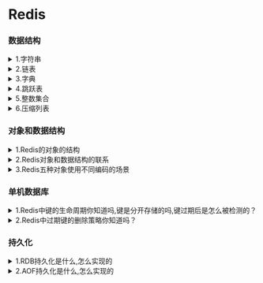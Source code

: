 <h1>Redis</h1>
<h3>数据结构</h3>
<details><summary>1.字符串</summary>

- redis中的字符串是动态字符串,叫SDS
- **redis中用到sds的地方**：1.字符串对象：除了字符串值对象外,所有的键值对的键都是字符串对象；2.AOF持久化的输入缓冲区是用SDS实现的
- **SDS的内部结构**：<br>(i) buf数组,是一个char类型数组,记录字符串内容。<br>(ii) free属性,int类型,记录buf数组中没有使用的字节的数量。<br>(iii) len属性记录已经使用的字节数量。
- **SDS和C字符串的区别**：
    - C字符串需要**O（n）**获取字符串**长度**；而SDS只需要**O（1）**获取字符串**长度**。
    - C字符串API操作**不安全**,可能会造成缓冲区溢出；而SDS API操作**安全**,因为在修改字符串前,会先判断会不会造成字符串缓冲区溢出,如果会的话就会先扩展字符串再修改。
    - SDS的**内存重分配**次数比C字符串**少**,这个得益于两个策略:
        - 第一个是空间预分配策略,就是API对字符串进行扩展的时候,会分配额外的未使用空间,分配空间的大小取决于SDS的长度：如果SDS的长度小于1MB,那么分配的大小就是同样长度的字符串len属性的长度；如果SDS的长度大于1MB,那么分配的大小就是1MB。
        - 第二个是惰性空间释放策略,API在对字符串进行缩短操作的时候,不会释放空闲的未使用空间,而是通过free属性记录未保存的空间长度,以便进行扩展的时候就不用再重分配空间了。（当然API也支持手动释放未保存空间的操作）
    - SDS buf数组保存的**数据类型**比C字符串**更丰富**。C字符串只能保存ASCII数据,且不能保存空字符,C字符串遇到的第一个空字符会被视作字符串的结束标志；而SDS不仅能保存ASCII数据,还能保存空字符,以及图片、音频等二进制数据,更加丰富。
    - C字符串相较于SDS字符串的唯一好处是,C字符串能使用**全部**的**string.h**库中的函数,而SDS只能兼容<b部分**string.h库中的函数。
</details>
<details><summary>2.链表</summary>

- Redis中的链表是list结构体,里面有指向表头的指针head,和指向表尾的指针tail,类型是listnode类型。然后还有一个记录所含节点数的len属性,是unsigned long类型的,以及三个成员函数：dup复制节点函数、free释放节点函数和match对比节点函数,类型都是void*无类型指针,目的是为了实现链表的多态。
- 然后链表的每个节点listnode串联成链表,然后这链表是双端无环,也就是每个节点都有指向前一个节点的prev指针和指向后一个节点的next指针。最后节点存储是值是void*无类型指针,指向存储的值对象,也是为了实现多态。
</details>
<details><summary>3.字典</summary>

- Redis中的字典的实现我自己把它分为三层：最低层是单向链表,也可以说哈希表节点,链表中的每个元素都是一个键值对,每个单向链表就是一个哈希表节点；哈希表节点数组构成哈希表,所以第二层是哈希表；最后由两个哈希表形成一个字典,这才形成了顶层结构字典。
- 关于Redis字典添加键值对,Redis在添加一个键值对的时候,字典通过哈希算法往哈希表中添加节点。期间根据字典维护的负载因子判断是否进行rehash,也就是重新散列。
- **下面我可以来为刚刚提到的每个概念进行展开讲解包括各层结构、使用哈希算法插入键值对的一些关键点还有rehash的方式**:
- 首先是最外层的字典,他是一个dict结构体：
    - 其中type属性是一个指向dictType结构的指针,这个dictType结构封装了各种操作特定类型的键值对的函数。
    - dict结构体中还有一个private属性,这个属性保存了需要传给dictType结构中特定类型函数的可选参数。
    - 另外dict结构体中还含有一个rehashidx属性,记录rehash进行时的当前索引,当没有进行rehash时,它的值是-1
    - 除此之外就是他的核心结构:ht数组,是一个哈希表数组,且数组大小固定是2,也就是说存储两个哈希表——哈希表[0]和哈希表[1],类型都是dictht结构体,哈希表0用于存储键值对,哈希表1用于rehash。
- 然后是第二层——哈希表,也就是刚刚讲到的dictht结构体:
    - dictht结构体有三个属性:size、sizemask、used,都是unsigned long类型的。其中size记录哈希表的大小,sizemask记录哈希表大小掩码用于计算加入键值对时的索引,sizemask总是等于size-1,used记录哈希表中已有节点的数量。
    - 除此之外就是dictht结构体的核心——table数组,是一个指针数组,每个指针元素都指向一个哈希表节点。
- 那么就到了第三层,最低层——哈希表节点,哈希表节点是dictEntry结构体:
    - dictEntry结构体有两个属性和一个指针,指针就是next指针,指向下一个dictEntry结构体,也就是通过next指针形成了单向链表解决哈希冲突。
    - dictEntry的两个属性分别是key和v,key就是键值对的键,是void*无类型指针,指向键对象；v就是键值对的值,是一个union集合,可选类型有void*无类型指针、uint64_t和int64_t
      <br>**以上这就是整个字典结构上的组成**。
 - 之后我再讲一下加入键值对的步骤,加入键值对就三步:
    - 首先是通过调用dictType中的函数计算键的hash值,通过MurmurHash2算法。
    - 第二步是将sizemask和哈希值进行按位与运算得出要插入的索引值。
    - 第三步就是通过计算出的索引值,找到当前允许键值对的哈希表的索引,把键值对插入到那个索引的单向链表的表头,就完毕了。
    - **最后再讲下Rehash**
    - 字典在不断扩充或者减少的时候需要进行rehash来调整哈希表结构。字典通过判断负载因子和服务器当前的运行情况来判断是否进行rehash。负载因子=正在使用的哈希表的used属性除以size属性。
        - 当服务器没有进行BGSAVE命令或者BGREWRITER命令的时候,如果负载因子>=1就执行rehash扩展操作。
        - 当服务器正在执行BGSAVE命令或者BGREWRITER命令的时候,如果负载因子>=5就执行rehash扩展操作。
        - 当负载因子<=0.1的时候,程序会自动开始对哈希表进行rehash收缩操作
- rehash的步骤不是一次性的,而是分多次、渐进式地进行,rehash的步骤有四步:
    - 第一步是为哈希表1分配足够的空间：如果执行的是扩展操作,那么哈希表1的空间大小为第一个>=哈希表0的used属性的两倍的一个二次方幂（这里可以举例）;如果执行的收缩操作,那么哈希表1的代销是第一个>=哈希表0的used属性的二次方幂。
    - 第二步是将字典的rehashidx设置为0,表示rehash工作开始,而rehashidx的值就是代表之后转移的时候应该存放的目标索引是多少,从0开始。
    - 第三步就是转移,将哈希表0中的键值对转移到哈希表1中,这个步骤不是一次性的,而是渐进的,每次对字典进行添加、删除、查找、更新的操作都会顺便从哈希表0中转移一个哈希表节点到哈希表1中,转移的时候需要对键值对进行重新散列操作（也就是重新计算索引值和hash值）。所以每次操作都会使rehashidx的值加1。
    - 第四步是当哈希表0的键值对都转移到了哈希表1的时候,字典将rehashidx的值设置为-1,再将哈希表1设置为哈希表0,哈希表0设置为哈希表1,将新的哈希表1清空为空表,rehash操作完成。
</details>
<details><summary>4.跳跃表</summary>

- 跳跃表的核心是一个个串联起来的跳跃表节点,通过跳跃表节点来存储数据,每个跳跃表节点存储指向数据的指针,这里的数据通常是字符串对象。
- 跳跃表的特点是有序以及能快速访问查找某个节点。**有序**是因为每个跳跃表节点都有一个分值属性,跳跃表节点按照分值从小到大排序,当分值相同的时候按字符串对象的字典序从小到大排序；**快速访问**是因为每个跳跃表节点上都有许多层,层高是一个介于1到32之间的随机数,每个层都有一个指向其它节点的指针和跨度属性,通过这些层的指针不断向后跳跃查找从而实现快速访问,通过跨度计算某个节点的排名。通过跳跃表算法进行建层,它的查找复杂度是平均O(logN)、最坏O(N)的复杂度。
- 除此之外,跳跃表结构有同时指向表头节点和表尾节点的指针,而且每个跳跃表节点都有后退指针,所以也支持从后向前遍历,但后退只指向前面一位,不能跳跃。
- 另外返回跳跃表的节点个数是O(1),因为跳跃表有length属性记录跳跃表节点个数；还有一个level属性记录除了表头节点外层数最高的节点的层数。

<details><summary>跳跃表的层高是怎么决定的？</summary>
    
- 层高和节点存储的数据没有关系，是通过幂次定律随机生成一个介于1-32之间的随机数作为层高的，幂次定律就是比如第一层出现的概率是100%，那么第二层出现的概率就是50%，第三层就是25%，所以其实每个节点的层高都不会很高。
</details>
<details><summary>为什么Redis采用跳跃表而不是红黑树？</summary>

- 虽然红黑树和跳跃表的单点操作平均复杂度都是O(logn)，甚至跳跃表最坏的时候是O(n)大于红黑树，但是跳跃表有其它各方面原因优于红黑树
- **范围查找** 跳跃表比红黑树要更加优秀
    - 红黑树因为在查找到小值后，需要通过中序遍历找到小值到大值这一范围的数，经过的数的个数要根据树的具体结构而定，但一定是大于等于所需要查找的数的个数的。
    - 跳跃表在查找到小值之后只需要通过顺序遍历就能取出范围内的数，简单快速。
- 红黑树的插入和删除操作可能会引发子树的结构调整，逻辑复杂，而跳跃表只需要找到对应的结点相邻结点进行相关操作就行，简单快速。
- **内存占用**上，跳跃表比红黑树更少。因为跳跃表的层高是通过幂次定律随机生成的，所以跳跃表的实际每个节点存储的指针平均下来还不到2，是比红黑树每个结点固定是2要少的，跟节省内存
- 另外从算法实现难度上将跳跃表比红黑树更加容易实现
</details>
</details>
<details><summary>5.整数集合</summary>

- 整数集合是一个可以保存int16、int32、int64等整数值的有序集合,即没有重复元素。
- 整数集合内有一个contents数组和一个encoding属性,contents数组存储集合内的数据,数据类型有encoding决定,还有length属性能O(1)返回集合的大小
- 需要注意的是,整数集合有升级的操作,就是说它的contents数组内的数据的类型不是固定的,当新加入的数的类型比集合内所有的数据类型都要长时,就会进行升级,也就是说会先扩展数组的空间后将所有集合内的数据都提升至新加入的数据的类型,再把新数据加入到集合中。不过升级是不可逆的,即不能降级。升级这个操作是既兼顾了内存同时兼顾灵活性的一种做法。
</details>
<details><summary>6.压缩列表</summary>

- 压缩列表是由连续的内存块组成的顺序型数据结构,它的特点是节约内存。
- 压缩列表的组成有5部分:
    - (i)第一部分是zlbytes属性,记录整个压缩列表所占的内存字节数;
    - (2)第二部分是zltail属性,记录压缩列表表尾的节点距离列表的起始地址有多少字节,通过这个偏移量可以O(1)得到表尾节点的地址;
    - (3)第三部分是zllen属性,记录压缩列表的节点数;
    - (4)第四部分是各个节点,也是压缩列表的主要组成部分;
    - (5)第五部分是zlend,用来标记压缩列表的末端
- 而压缩列表的单个节点有三个属性
    - content属性记录节点的值
    - encoding属性记录节点值的数据类型和长度
    - 还有一个关键属性是**previous_entry_length**,记录前一个节点的长度,之所以记录这个是为了通过当前节点的地址和该属性计算出前一个节点的地址,从而实现**遍历**。这个属性的**大小**不是固定的,要么1字节要么5字节,如果前一个节点的长度小于254字节,那么这个属性就是1字节的,反之就是5字节的。
    - 所以由于其可变性,就涉及到一个**连锁更新**的问题,就是如果新加入或者删除某一个节点可能导致下一个节点的previous_entry_length属性的大小改变从而导致下一个节点从小于254字节变成了大于254字节,从而导致再下一个节点大小改变,这就是连锁更新。所以最坏的情况下连锁更新会导致**N次空间重分配**操作,而每次空间重分配的最坏复杂度是O（N）,所以连锁更新的最坏复杂度是O（N²）,但实际上发生的几率极低,平均下来压缩列表的操作的复杂度是O(N)的
</details>

### 对象和数据结构

<details><summary>1.Redis的对象的结构</summary>

- Redis中的对象都是一个redisObject结构体
- 这个结构体中的type属性记录了对象的类型
- encoding属性记录了对象的所使用的编码
- lru属性记录对象最后一次被访问的时间,通过当前时间减去lru的时间得到键的空转时长,如果服务器开启了maxmemory功能的话,空转时长较长的键就会优先被删除,节约了内存。
- 还有refcount属性用于引用计数
- ptr指针,指向对象使用的数据结构。
- 通过refcount和ptr指针实现了对象的引用计数、内存共享和内存回收。原理就是新建一个对象的时候初始化refcount为1,之后每被共享或者被使用一次,refcount就会加一,不再被共享的时候就减一,如果为0就会执行内存回收。
</details>
<details><summary>2.Redis对象和数据结构的联系</summary>

- 首先Redis由5种对象,然后数据结构严格来说有8种（还有一种说法是忽略了底层数据结构,把对象当成数据结构的,所以会认为Redis有5种数据结构）
- 5种对象分别是字符串对象、列表对象、哈希对象、集合对象、有序集合对象；
    - 8种数据结构几乎每种数据结构都对应了一个编码,不过有一个例外,skiplist编码同时使用了跳跃表和字典作为底层数据结构,这些编码前面都有前缀Redis_coding_。
    - 8种数据结构分别是整数(编码:INT)、embstr编码的字符串(编码:EMBSTR)、简单字符串(编码:RAW)、字典(编码:HT，也就是hashtable的缩写)、双端链表(编码:LINKEDLIST)、压缩列表(编码:ZIPLIST)、整数集合(编码:INTSET)、跳跃表(编码:SKIPLIST,不过这个编码还得用到字典,所以这个编码要用到两个数据结构)。
- 5种对象和数据结构的关系更主要体现在5种对象所使用的编码上。
    - 字符串对象可以使用三种编码:INT、EMBSTR、RAW（有三种选择,但每个对象只使用其中一个编码）;
    - 其他对象都可以使用两种编码,列表对象可以使用ZIPLIST或者LINKEDLIST;
    - 哈希对象使用ZIPLIST或者HT;
    - 集合对象使用INTSET或者HT;
    - 有序集合对象使用ZIPLIST或者SKIPLIST。
</details>
<details><summary>3.Redis五种对象使用不同编码的场景</summary>

- 字符串对象
    - 如果保存的数据可以用long类型表示,就用int编码,数据结构就是int。
    - 如果保存的是<=39字节的字符串,就用embstr编码。
    - 否则就是RAW编码。
    - 需要注意的是,embstr编码的情况下对象是只读的,如果进行了修改,就会改为用RAW编码,RAW和int会根据数据的类型进行互相转换编码。
- 列表对象
    - 当列表对象保存的所有字符串元素的长度都<64字节且元素个数<512时,就会采用ziplist编码也就是压缩列表作为底层数据结构。
    - 否则就是用linkedlist编码,用双端链表作为底层数据结构。
- 哈希对象
    - 当哈希对象保存的键值对的键和值的字符串长度都<64且键值对数量<512时,就会采用ziplist编码。
    - 否则用hashtable编码,就是采用哈希表作为底层数据结构。
- 集合对象
    - 当集合对象保存的元素都是整数值且数量<=512个时,就会采用intset编码,也就是采用整数集合作为底层数据结构。
    - 否则采用HT编码。
- 有序集合对象
    - 当有序集合保存的元素长度都<64字节且数量<128个时,采用ziplist编码。
    - 否则使用skiplist编码,也就是同时采用字典和跳跃表作为底层数据结构。
</details>


### 单机数据库

<details><summary>1.Redis中键的生命周期你知道吗,键是分开存储的吗,键过期后是怎么被检测的？</summary>

- 首先Redis在添加一个新的键值对的时候,实际上是将这键值对添加到键空间字典中。Redis是一个键值对数据库服务器,每个服务器都是一个redisDb结构体,这个结构体中的dict字典保存了数据库所有的键值对,所以这个字典被称为键空间。对Redis中的键进行修改或者删除,也都是到这个键空间中找到这个键然后做相应的操作。
- 与键空间相对的,Redis中还有一个字典,expires字典,被称为过期字典。这个字典中记录了所有键的过期时间,过期字典的键是一个指针,指向数据库中的对象,值记录了这个对象的过期时间。我们可以通过EXPIRE、PEXPIRE、EXPIREAT、PEXPIREAT命令来设置键的过期时间,通过TTL或者PTTL命令来查看键的剩余生存时间。
- Redis中检测一个键过期有两步：第一步到过期字典中查找这个键,如果存在的话取出它的过期时间；第二步检查当前UNIX时间戳是否大于它的过期时间,如果是就可以判断这个键过期了。
</details>
<details><summary>2.Redis中过期键的删除策略你知道吗？</summary>

- Redis中的过期键的删除是通过惰性删除和定期删除两种策略配合使用的。各有优缺点（自己展开）
- 我再分别讲一下这两种策略是怎么实现的：首先是惰性删除策略,这个策略主要通过expireIFNeeded函数实现的。Redis中每个读写数据库的命令在执行前都会调用expireIFNeeded函数,当然事先会判断这个键是否存在,如果不存在的话,就直接返回空回复了,否则就会调用这个函数。如果操作键已经过期了,这个函数就会将这个键从键空间中删除,否则就没有动作。
- 然后是定期删除策略：这个策略主要通过activeExpireCycle函数实现
    - 每当Redis服务器的周期性函数serverCron函数执行的时候,activeExpireCycle函数就会被调用
    - 每次调用都会从一定数量的数据库中取出一定数量的随机键进行检查,并删除其中的过期键。
    - 每次调用结束都会记录这次检查到哪了,下一次调用会接着上一次调用的进度接着检查,这样保证Redis中每个数据库中的所有键都会被检查一遍,循环往复。
</details>
<h3>持久化</h3>
<details><summary>1.RDB持久化是什么,怎么实现的</summary>

- RDB持久化就是通过RDB文件来保存和还原Redis服务器中所有数据库的键值对数据的一种方式。
- 有两个命令能生成RDB文件,一个是SAVE命令,另一个是BGSAVE命令：
    - SAVE命令会阻塞Redis服务器进程,而BGSAVE命令则是通过调用一个子进程去创建RDB文件,所以不会阻塞服务器进程；
    - 这两个命令的用法也不同,SAVE是主动调用的,BGSAVE通常是Redis自动运行的。
- BGSAVE命令通常需要通过ServerCron函数调用
    - ServerCron就是Redis周期性运行函数,默认每隔100毫秒就会运行一次
    - 每次运行的时候就会检查save选项所设置的保存条件是否满足,如果满足就会才会执行BGSAVE命令。
    - 这里的save选项是多个条件,只要满足其中之一就会执行BGSAVE命令,默认是三个条件：900秒1次、300秒10次和60秒10000次,这个意思就是如果每隔900秒数据库如果进行了1次修改,就会保存,等等。
    - 这个信息的获取通过Redis服务器维护的dirty属性和lastsave属性
        - dirty属性就是距离上一次执行SAVE或者BGSAVE,已经发生了多少次修改,所以每次执行SAVE或者BGSAVE,dirty都会清零；
        - lastsave记录最后一次执行SAVE或者BGSAVE的时间,是一个UNIX时间戳。
- 在BGSAVE调用子进程期间,服务器仍然可以处理客户端的命令请求,但是对SAVE、BGSAVE、BGREWRITEAOF三个命令的处理和平时不一样。
    - 在这时候,SAVE和BGSAVE命令会被拒绝,而BGREWRITEAOF命令会被延迟到BGSAVE子进程执行完毕后再执行
    - 不过反过来的话,如果现在在运行BGREWRITEAOF,客户端的BGSAVE命令会被拒绝,这样表明AOF持久化的优先级是高于RDB持久化的。
- 然后是关于载入RDB文件。Redis服务器没有专门用于载入RDB文件的命令,只要在Redis启动的时候自动检测到RDB文件的存在就会自动载入RDB文件来恢复数据库状态,也只有在Redis服务器启动的时候会载入RDB文件,载入的时候服务器会处于阻塞状态,直到载入完毕。不过通过RDB文件来恢复数据库状态只有在服务器的AOF持久化关闭的时候才会进行,如果服务器开启了AOF持久化功能,那么会优先使用AOF持久化。
</details>
<details><summary>2.AOF持久化是什么,怎么实现的</summary>

- AOF持久化就是通过AOF文件对数据库进行保存和恢复。而AOF文件保存了所有修改数据库的写命令请求,恢复数据库也通过模拟客户端写命令来恢复数据库状态的,AOF文件中的所有命令都是以Redis命令请求协议的格式保存的。
- AOF持久化的实现通过命令追加、文件写入和同步来实现：
    - **命令追加**就是,当服务器执行完一个写命令后,就会以协议的格式将被执行的写命令追加到服务器的aof_buf缓冲区的末尾；
    - 而文件的**写入和同步**通过调用一个函数,**这个函数叫flushAppendOnlyFile**,名字很长。
        - 首先Redis的服务器进程是一个事件循环,事件循环内有文件事件和时间事件,文件事件是负责接受客户端命令请求以及向客户端发送命令请求的；而时间事件就是执行像serverCron这样定时运行的函数的。
        - 而flushAppendOnlyFile这个函数（我后面就简称flush函数把）是在每次事件循环结束之前要调用的,也就是等待文件事件和时间事件结束后才会调用这个函数。
        - 然后在这个函数内会**根据服务器配置的appendfsync**选项的值来决定不同的写入同步行为：
            - 首先不管appendfsync属性的值是什么,每次调用flush都会将aof_buf缓冲区内的所有内容写入到AOF文件中；
            - 然后如果appendfsync的值是always的话,那flush..那个函数每次调用都会将aof_buf缓冲区的所有内容同步到AOF文件；
            - 如果是appendfsync的值是everysec的话,只有当上一次同步AOF文件的时间距离现在超过1s才会对AOF进行同步,这个同步操作是有一个线程专门负责进行的；
            - 如果appendfsync属性的值是no的话,那么flush函数不会对AOF进行同步,什么时候同步只能由操作系统来决定的。
            - 这三种属性的效率依次提高,但安全性依次下降。
- 然后我讲一下AOF文件的载入和数据还原：通过读入并执行AOF文件中的写命令就能还原服务器状态
    - 所以第一步是**创建一个不带网络连接的伪客户端**这是因为Redis的写命令必须通过客户端执行。
    - 第二步是解析AOF文件读取出一条写命令
    - 第三步是使用伪客户端执行写命令
    - 第四步就是重复二、三步直到所有命令执行完毕。这就是AOF载入和数据还原。
- 不过如果仅仅单纯记录写命令的话,会导致AOF文件体积过大,所有Redis提供了AOF文件重写功能,AOF文件重写就是创建一个新的AOF文件来替代原有的AOF文件,而新的AOF文件命令更精简,体积更小,更节省空间。不过AOF重写不是通过分析原有的AOF文件进行精简的,而是通过读取现有的服务器的状态,对现有的键值对进行分析,转换成精简的写命令来创建新的AOF文件的。而AOF重写的调用的话通常是Redis自行触发的,不过我们也可以通过调用BGREWRITEAOF命令来进行AOF重写。
- 然后我再说一下AOF重写的方式：
    - Redis不希望AOF重写会长时间地阻塞服务器进程,所以将AOF重写放到一个子进程中进行。
    - 不过这样的话因为没有阻塞服务器进程,所以在AOF重写的期间,服务器还会继续添加写命令,为了保证AOF重写完毕时保存的状态就是那时候的服务器状态
    - AOF重写维护了一个AOF重写缓冲区。所以在AOF重写期间,客户端执行的每个写命令都会同时追加到AOF缓冲区和AOF重写缓冲区。
    - 而在重写期间,服务器同时做三个工作:
        - 一边处理客户端发来的写命令请求
        - 一边将这个请求写入AOF_buf缓冲区和AOF重写缓冲区中
        - 一边进行对现有的数据库状态执行AOF重写。
    - 等子进程重写完毕后,子进程就会发出一个信号,父进程接收后就会调用信号处理函数执行重写最后的工作：这时候才会阻塞服务器进程,将AOF重写缓冲区的指令写入到新的AOF文件中
    - 等全部写完再将新的AOF文件改名覆盖现有的AOF文件,重写工作才算完成。所以真正阻塞的时间只有写入AOF缓冲区的指令的时间,效率很高。
</details>
